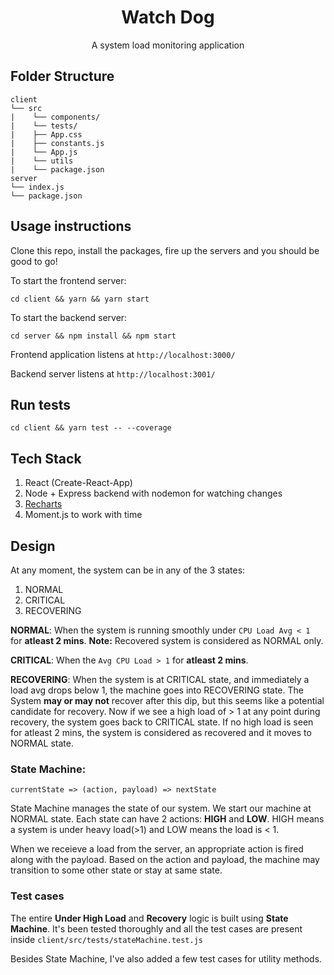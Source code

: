 <div align="center">
    <h1>Watch Dog</h1>
    <p>A system load monitoring application</p>
</div>

## Folder Structure
```
client
└── src
|    └── components/
|    └── tests/
|    ├── App.css
|    ├── constants.js
|    └── App.js
|    └── utils
|    └── package.json
server
└── index.js
└── package.json
```

## Usage instructions
Clone this repo, install the packages, fire up the servers and you should be good to go!

To start the frontend server: 
```
cd client && yarn && yarn start
```

To start the backend server: 
```
cd server && npm install && npm start
```

Frontend application listens at `http://localhost:3000/`

Backend server listens at `http://localhost:3001/`


## Run tests

```
cd client && yarn test -- --coverage
```

## Tech Stack
1. React (Create-React-App)
2. Node + Express backend with nodemon for watching changes
3. [Recharts](https://recharts.org/en-US/)
4. Moment.js to work with time

## Design
At any moment, the system can be in any of the 3 states:
1. NORMAL
2. CRITICAL
3. RECOVERING

**NORMAL**: When the system is running smoothly under `CPU Load Avg < 1 ` for **atleast 2 mins**. **Note:** Recovered system is considered as NORMAL only.

**CRITICAL**: When the `Avg CPU Load > 1` for **atleast 2 mins**.

**RECOVERING**: When the system is at CRITICAL state, and immediately a load avg drops below 1, the machine goes into RECOVERING state. The System **may or may not** recover after this dip, but this seems like a potential candidate for recovery. Now if we see a high load of > 1 at any point during recovery, the system goes back to CRITICAL state. If no high load is seen for atleast 2 mins, the system is considered as recovered and it moves to NORMAL state.


### State Machine:

```
currentState => (action, payload) => nextState
```

State Machine manages the state of our system. We start our machine at NORMAL state. Each state can have 2 actions: **HIGH** and **LOW**. HIGH means a system is under heavy load(>1) and LOW means the load is < 1.

When we receieve a load from the server, an appropriate action is fired along with the payload. Based on the action and payload, the machine may transition to some other state or stay at same state.


### Test cases
The entire **Under High Load** and **Recovery** logic is built using **State Machine**.
It's been tested thoroughly and all the test cases are present inside `client/src/tests/stateMachine.test.js`

Besides State Machine, I've also added a few test cases for utility methods.

